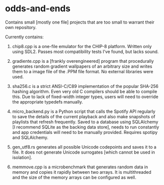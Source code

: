 # odds-and-ends
Contains small [mostly one file] projects that are too small to warrant their own repository.

Currently contains:

1. chip8.cpp is a one-file emulator for the CHIP-8 platform. Written only using SDL2. Passes most compatibility tests I've found, but lacks sound.

2. gradiente.cpp is a [frankly overengineered] program that procedurally generates random gradient wallpapers of an arbitrary size and writes them to a image file of the .PPM file format. No external libraries were used.

3. sha256.c is a strict ANSI-C/C89 implementation of the popular SHA-256 hashing algorithm. Even very old C compilers should be able to compile this. Due to lack of fixed-width integer types, users will need to override the appropriate typedefs manually.  

4. micro_backend.py is a Python script that calls the Spotify API regularly to save the details of the current playback and also make snapshots of playlists that refresh frequently. Saved to a database using SQLAlchemy [I recommend SQLite as the backing data store], needs to run constantly and app credentials will need to be manually provided. Requires spotipy and SQLAlchemy.

5. gen_utf8.rs generates all possible Unicode codepoints and saves it to a file. It does not generate Unicode surrogates [which cannot be used in isolation].

6. memmove.cpp is a microbenchmark that generates random data in memory and copies it rapidly between two arrays. It is multithreaded and the size of the memory arrays can be configured as well.

